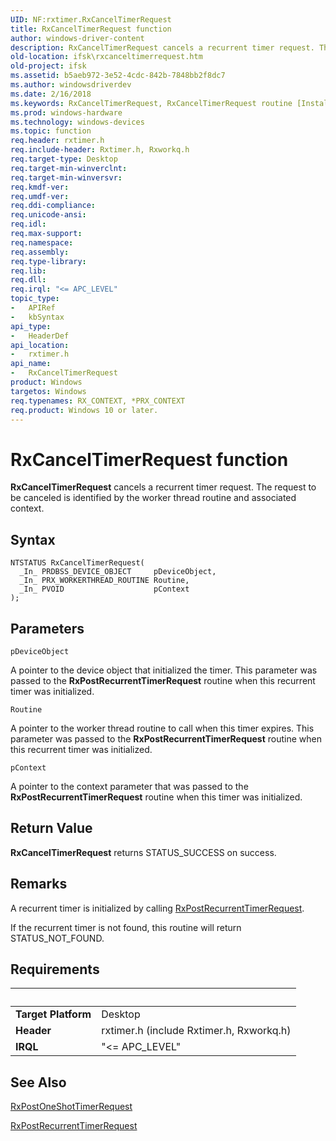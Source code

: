 ```yaml
---
UID: NF:rxtimer.RxCancelTimerRequest
title: RxCancelTimerRequest function
author: windows-driver-content
description: RxCancelTimerRequest cancels a recurrent timer request. The request to be canceled is identified by the worker thread routine and associated context.
old-location: ifsk\rxcanceltimerrequest.htm
old-project: ifsk
ms.assetid: b5aeb972-3e52-4cdc-842b-7848bb2f8dc7
ms.author: windowsdriverdev
ms.date: 2/16/2018
ms.keywords: RxCancelTimerRequest, RxCancelTimerRequest routine [Installable File System Drivers], ifsk.rxcanceltimerrequest, rxref_f9950992-18a5-4418-a18d-e105ecdc74ff.xml, rxtimer/RxCancelTimerRequest
ms.prod: windows-hardware
ms.technology: windows-devices
ms.topic: function
req.header: rxtimer.h
req.include-header: Rxtimer.h, Rxworkq.h
req.target-type: Desktop
req.target-min-winverclnt: 
req.target-min-winversvr: 
req.kmdf-ver: 
req.umdf-ver: 
req.ddi-compliance: 
req.unicode-ansi: 
req.idl: 
req.max-support: 
req.namespace: 
req.assembly: 
req.type-library: 
req.lib: 
req.dll: 
req.irql: "<= APC_LEVEL"
topic_type:
-	APIRef
-	kbSyntax
api_type:
-	HeaderDef
api_location:
-	rxtimer.h
api_name:
-	RxCancelTimerRequest
product: Windows
targetos: Windows
req.typenames: RX_CONTEXT, *PRX_CONTEXT
req.product: Windows 10 or later.
---
```



# RxCancelTimerRequest function
<b>RxCancelTimerRequest</b> cancels a recurrent timer request. The request to be canceled is identified by the worker thread routine and associated context.

## Syntax

````
NTSTATUS RxCancelTimerRequest(
  _In_ PRDBSS_DEVICE_OBJECT     pDeviceObject,
  _In_ PRX_WORKERTHREAD_ROUTINE Routine,
  _In_ PVOID                    pContext
);
````

## Parameters

`pDeviceObject`

A pointer to the device object that initialized the timer. This parameter was passed to the <b>RxPostRecurrentTimerRequest</b> routine when this recurrent timer was initialized.

`Routine`

A pointer to the worker thread routine to call when this timer expires. This parameter was passed to the <b>RxPostRecurrentTimerRequest</b> routine when this recurrent timer was initialized.

`pContext`

A pointer to the context parameter that was passed to the <b>RxPostRecurrentTimerRequest</b> routine when this timer was initialized.


## Return Value

<b>RxCancelTimerRequest</b> returns STATUS_SUCCESS on success.

## Remarks

A recurrent timer is initialized by calling <a href="..\rxtimer\nf-rxtimer-rxpostrecurrenttimerrequest.md">RxPostRecurrentTimerRequest</a>.

If the recurrent timer is not found, this routine will return STATUS_NOT_FOUND.

## Requirements
| &nbsp; | &nbsp; |
| ---- |:---- |
| **Target Platform** | Desktop |
| **Header** | rxtimer.h (include Rxtimer.h, Rxworkq.h) |
| **IRQL** | "<= APC_LEVEL" |

## See Also

<a href="..\rxtimer\nf-rxtimer-rxpostoneshottimerrequest.md">RxPostOneShotTimerRequest</a>



<a href="..\rxtimer\nf-rxtimer-rxpostrecurrenttimerrequest.md">RxPostRecurrentTimerRequest</a>